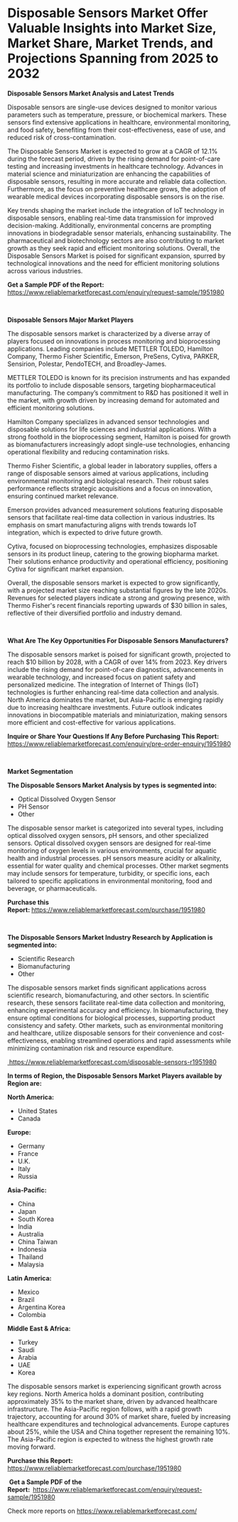<p><h1>Disposable Sensors Market Offer Valuable Insights into Market Size, Market Share, Market Trends, and Projections Spanning from 2025 to 2032</h1></p><p><strong>Disposable Sensors Market Analysis and Latest Trends</strong></p>
<p><p>Disposable sensors are single-use devices designed to monitor various parameters such as temperature, pressure, or biochemical markers. These sensors find extensive applications in healthcare, environmental monitoring, and food safety, benefiting from their cost-effectiveness, ease of use, and reduced risk of cross-contamination.</p><p>The Disposable Sensors Market is expected to grow at a CAGR of 12.1% during the forecast period, driven by the rising demand for point-of-care testing and increasing investments in healthcare technology. Advances in material science and miniaturization are enhancing the capabilities of disposable sensors, resulting in more accurate and reliable data collection. Furthermore, as the focus on preventive healthcare grows, the adoption of wearable medical devices incorporating disposable sensors is on the rise.</p><p>Key trends shaping the market include the integration of IoT technology in disposable sensors, enabling real-time data transmission for improved decision-making. Additionally, environmental concerns are prompting innovations in biodegradable sensor materials, enhancing sustainability. The pharmaceutical and biotechnology sectors are also contributing to market growth as they seek rapid and efficient monitoring solutions. Overall, the Disposable Sensors Market is poised for significant expansion, spurred by technological innovations and the need for efficient monitoring solutions across various industries.</p></p>
<p><strong>Get a Sample PDF of the Report:&nbsp;</strong> <a href="https://www.reliablemarketforecast.com/enquiry/request-sample/1951980?utm_campaign=3572&utm_medium=2&utm_source=Github&utm_content=ia&utm_term=06042025&utm_id=disposable-sensors">https://www.reliablemarketforecast.com/enquiry/request-sample/1951980</a></p>
<p>&nbsp;</p>
<p><strong>Disposable Sensors Major Market Players</strong></p>
<p><p>The disposable sensors market is characterized by a diverse array of players focused on innovations in process monitoring and bioprocessing applications. Leading companies include METTLER TOLEDO, Hamilton Company, Thermo Fisher Scientific, Emerson, PreSens, Cytiva, PARKER, Sensirion, Polestar, PendoTECH, and Broadley-James.</p><p>METTLER TOLEDO is known for its precision instruments and has expanded its portfolio to include disposable sensors, targeting biopharmaceutical manufacturing. The company’s commitment to R&D has positioned it well in the market, with growth driven by increasing demand for automated and efficient monitoring solutions.</p><p>Hamilton Company specializes in advanced sensor technologies and disposable solutions for life sciences and industrial applications. With a strong foothold in the bioprocessing segment, Hamilton is poised for growth as biomanufacturers increasingly adopt single-use technologies, enhancing operational flexibility and reducing contamination risks.</p><p>Thermo Fisher Scientific, a global leader in laboratory supplies, offers a range of disposable sensors aimed at various applications, including environmental monitoring and biological research. Their robust sales performance reflects strategic acquisitions and a focus on innovation, ensuring continued market relevance.</p><p>Emerson provides advanced measurement solutions featuring disposable sensors that facilitate real-time data collection in various industries. Its emphasis on smart manufacturing aligns with trends towards IoT integration, which is expected to drive future growth.</p><p>Cytiva, focused on bioprocessing technologies, emphasizes disposable sensors in its product lineup, catering to the growing biopharma market. Their solutions enhance productivity and operational efficiency, positioning Cytiva for significant market expansion.</p><p>Overall, the disposable sensors market is expected to grow significantly, with a projected market size reaching substantial figures by the late 2020s. Revenues for selected players indicate a strong and growing presence, with Thermo Fisher's recent financials reporting upwards of $30 billion in sales, reflective of their diversified portfolio and industry demand.</p></p>
<p>&nbsp;</p>
<p><strong>What Are The Key Opportunities For Disposable Sensors Manufacturers?</strong></p>
<p><p>The disposable sensors market is poised for significant growth, projected to reach $10 billion by 2028, with a CAGR of over 14% from 2023. Key drivers include the rising demand for point-of-care diagnostics, advancements in wearable technology, and increased focus on patient safety and personalized medicine. The integration of Internet of Things (IoT) technologies is further enhancing real-time data collection and analysis. North America dominates the market, but Asia-Pacific is emerging rapidly due to increasing healthcare investments. Future outlook indicates innovations in biocompatible materials and miniaturization, making sensors more efficient and cost-effective for various applications.</p></p>
<p><strong>Inquire or Share Your Questions If Any Before Purchasing This Report:</strong> <a href="https://www.reliablemarketforecast.com/enquiry/pre-order-enquiry/1951980?utm_campaign=3572&utm_medium=2&utm_source=Github&utm_content=ia&utm_term=06042025&utm_id=disposable-sensors">https://www.reliablemarketforecast.com/enquiry/pre-order-enquiry/1951980</a></p>
<p>&nbsp;</p>
<p><strong>Market Segmentation</strong></p>
<p><strong>The Disposable Sensors Market Analysis by types is segmented into:</strong></p>
<p><ul><li>Optical Dissolved Oxygen Sensor</li><li>PH Sensor</li><li>Other</li></ul></p>
<p><p>The disposable sensor market is categorized into several types, including optical dissolved oxygen sensors, pH sensors, and other specialized sensors. Optical dissolved oxygen sensors are designed for real-time monitoring of oxygen levels in various environments, crucial for aquatic health and industrial processes. pH sensors measure acidity or alkalinity, essential for water quality and chemical processes. Other market segments may include sensors for temperature, turbidity, or specific ions, each tailored to specific applications in environmental monitoring, food and beverage, or pharmaceuticals.</p></p>
<p><strong>Purchase this Report:&nbsp;</strong><a href="https://www.reliablemarketforecast.com/purchase/1951980?utm_campaign=3572&utm_medium=2&utm_source=Github&utm_content=ia&utm_term=06042025&utm_id=disposable-sensors">https://www.reliablemarketforecast.com/purchase/1951980</a></p>
<p>&nbsp;</p>
<p><strong>The Disposable Sensors Market Industry Research by Application is segmented into:</strong></p>
<p><ul><li>Scientific Research</li><li>Biomanufacturing</li><li>Other</li></ul></p>
<p><p>The disposable sensors market finds significant applications across scientific research, biomanufacturing, and other sectors. In scientific research, these sensors facilitate real-time data collection and monitoring, enhancing experimental accuracy and efficiency. In biomanufacturing, they ensure optimal conditions for biological processes, supporting product consistency and safety. Other markets, such as environmental monitoring and healthcare, utilize disposable sensors for their convenience and cost-effectiveness, enabling streamlined operations and rapid assessments while minimizing contamination risk and resource expenditure.</p></p>
<p><a href="https://www.reliablemarketforecast.com/disposable-sensors-r1951980?utm_campaign=3572&utm_medium=2&utm_source=Github&utm_content=ia&utm_term=06042025&utm_id=disposable-sensors">&nbsp;https://www.reliablemarketforecast.com/disposable-sensors-r1951980</a></p>
<p><strong>In terms of Region, the Disposable Sensors Market Players available by Region are:</strong></p>
<p>
    <p> <strong> North America: </strong>
        <ul>
            <li>United States</li>
            <li>Canada</li>
        </ul>
        </p> 
    <p> <strong> Europe: </strong>
        <ul>
            <li>Germany</li>
            <li>France</li>
            <li>U.K.</li>
            <li>Italy</li>
            <li>Russia</li>
        </ul>
        </p> 
    <p> <strong> Asia-Pacific: </strong>
        <ul>
            <li>China</li>
            <li>Japan</li>
            <li>South Korea</li>
            <li>India</li>
            <li>Australia</li>
            <li>China Taiwan</li>
            <li>Indonesia</li>
            <li>Thailand</li>
            <li>Malaysia</li>
        </ul>
        </p> 
    <p> <strong> Latin America: </strong>
        <ul>
            <li>Mexico</li>
            <li>Brazil</li>
            <li>Argentina Korea</li>
            <li>Colombia</li>
        </ul>
        </p> 
    <p> <strong> Middle East & Africa: </strong>
        <ul>
            <li>Turkey</li>
            <li>Saudi</li>
            <li>Arabia</li>
            <li>UAE</li>
            <li>Korea</li>
        </ul>
    </p>
    </p>
<p><p>The disposable sensors market is experiencing significant growth across key regions. North America holds a dominant position, contributing approximately 35% to the market share, driven by advanced healthcare infrastructure. The Asia-Pacific region follows, with a rapid growth trajectory, accounting for around 30% of market share, fueled by increasing healthcare expenditures and technological advancements. Europe captures about 25%, while the USA and China together represent the remaining 10%. The Asia-Pacific region is expected to witness the highest growth rate moving forward.</p></p>
<p><strong>Purchase this Report: </strong><a href="https://www.reliablemarketforecast.com/purchase/1951980?utm_campaign=3572&utm_medium=2&utm_source=Github&utm_content=ia&utm_term=06042025&utm_id=disposable-sensors">https://www.reliablemarketforecast.com/purchase/1951980</a></p>
<p>&nbsp;<strong>Get a Sample PDF of the Report:&nbsp;&nbsp;</strong><a href="https://www.reliablemarketforecast.com/enquiry/request-sample/1951980?utm_campaign=3572&utm_medium=2&utm_source=Github&utm_content=ia&utm_term=06042025&utm_id=disposable-sensors">https://www.reliablemarketforecast.com/enquiry/request-sample/1951980</a></p>
<p><strong></strong></p>
<p>Check more reports on <a href="https://www.reliablemarketforecast.com/?utm_campaign=3572&utm_medium=2&utm_source=Github&utm_content=ia&utm_term=06042025&utm_id=disposable-sensors">https://www.reliablemarketforecast.com/</a></p>